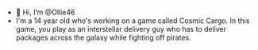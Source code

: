 - 👋 Hi, I’m @Ollie46
- I'm a 14 year old who's working on a game called Cosmic Cargo. In this game, you play as an interstellar delivery guy who has to deliver packages across the galaxy while fighting off pirates.
<!---
Ollie46/Ollie46 is a ✨ special ✨ repository because its `README.md` (this file) appears on your GitHub profile.
You can click the Preview link to take a look at your changes.
--->
